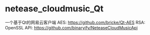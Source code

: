 # netease_cloudmusic_Qt
一个基于Qt的网易云客户端
AES: https://github.com/bricke/Qt-AES
RSA: OpenSSL
API: https://github.com/binaryify/NeteaseCloudMusicApi
